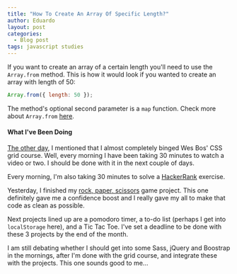 ```yaml
---
title: "How To Create An Array Of Specific Length?"
author: Eduardo
layout: post
categories:
  - Blog post
tags: javascript studies
---
```

If you want to create an array of a certain length you'll need to use the `Array.from` method. This is how it would look if you wanted to create an array with length of 50:

```javascript
Array.from({ length: 50 });
```

The method's optional second parameter is a `map` function. Check more about `Array.from` [here](https://developer.mozilla.org/en-US/docs/Web/JavaScript/Reference/Global_Objects/Array/from).

#### What I've Been Doing
[The other day]({{site.url}}/my-airplane-workflow/), I mentioned that I almost completely binged Wes Bos' CSS grid course. Well, every morning I have been taking 30 minutes to watch a video or two. I should be done with it in the next couple of days.

Every morning, I'm also taking 30 minutes to solve a [HackerRank](https://www.hackerrank.com/) exercise.

Yesterday, I finished my [rock, paper, scissors](https://eduardoltorres.github.io/rock-paper-scissors/) game project. This one definitely gave me a confidence boost and I really gave my all to make that code as clean as possible.

Next projects lined up are a pomodoro timer, a to-do list (perhaps I get into `localStorage` here), and a Tic Tac Toe. I've set a deadline to be done with these 3 projects by the end of the month.

I am still debating whether I should get into some Sass, jQuery and Boostrap in the mornings, after I'm done with the grid course, and integrate these with the projects. This one sounds good to me...